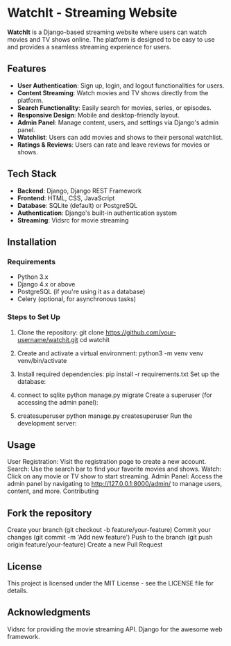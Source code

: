 # WatchIt - Streaming Website

**WatchIt** is a Django-based streaming website where users can watch movies and TV shows online. The platform is designed to be easy to use and provides a seamless streaming experience for users.

## Features

- **User Authentication**: Sign up, login, and logout functionalities for users.
- **Content Streaming**: Watch movies and TV shows directly from the platform.
- **Search Functionality**: Easily search for movies, series, or episodes.
- **Responsive Design**: Mobile and desktop-friendly layout.
- **Admin Panel**: Manage content, users, and settings via Django's admin panel.
- **Watchlist**: Users can add movies and shows to their personal watchlist.
- **Ratings & Reviews**: Users can rate and leave reviews for movies or shows.

## Tech Stack

- **Backend**: Django, Django REST Framework
- **Frontend**: HTML, CSS, JavaScript
- **Database**: SQLite (default) or PostgreSQL
- **Authentication**: Django's built-in authentication system
- **Streaming**: Vidsrc for movie streaming

## Installation

### Requirements

- Python 3.x
- Django 4.x or above
- PostgreSQL (if you're using it as a database)
- Celery (optional, for asynchronous tasks)

### Steps to Set Up

1. Clone the repository:
   git clone https://github.com/your-username/watchit.git
   cd watchit
2. Create and activate a virtual environment:
    python3 -m venv venv
    venv/bin/activate

3. Install required dependencies:
    pip install -r requirements.txt
    Set up the database:

4. connect to sqlite
    python manage.py migrate
    Create a superuser (for accessing the admin panel):

5. createsuperuser
    python manage.py createsuperuser
    Run the development server:

## Usage

User Registration: Visit the registration page to create a new account.
Search: Use the search bar to find your favorite movies and shows.
Watch: Click on any movie or TV show to start streaming.
Admin Panel: Access the admin panel by navigating to http://127.0.0.1:8000/admin/ to manage users, content, and more.
Contributing

## Fork the repository
Create your branch (git checkout -b feature/your-feature)
Commit your changes (git commit -m 'Add new feature')
Push to the branch (git push origin feature/your-feature)
Create a new Pull Request

## License
This project is licensed under the MIT License - see the LICENSE file for details.

## Acknowledgments
Vidsrc for providing the movie streaming API.
Django for the awesome web framework.

